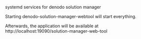 systemd services for denodo solution manager

Starting denodo-solution-manager-webtool will start everything.

Afterwards, the application will be available at http://localhost:19090/solution-manager-web-tool
